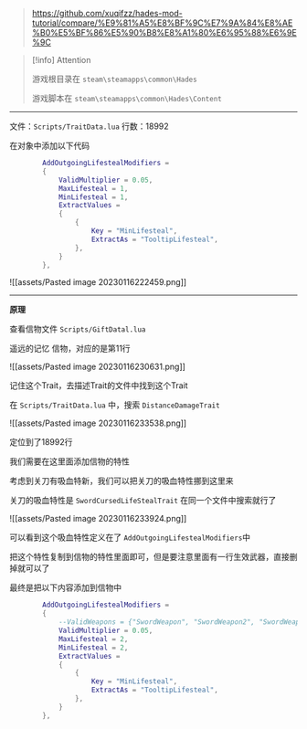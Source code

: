 
> https://github.com/xuqifzz/hades-mod-tutorial/compare/%E9%81%A5%E8%BF%9C%E7%9A%84%E8%AE%B0%E5%BF%86%E5%90%B8%E8%A1%80%E6%95%88%E6%9E%9C

> [!info] Attention
> 
> 游戏根目录在 `steam\steamapps\common\Hades`
> 
> 游戏脚本在 `steam\steamapps\common\Hades\Content`

---

文件：`Scripts/TraitData.lua`
行数：18992

在对象中添加以下代码

```lua
		AddOutgoingLifestealModifiers =
		{
			ValidMultiplier = 0.05,
			MaxLifesteal = 1,
			MinLifesteal = 1,
			ExtractValues =
			{
				{
					Key = "MinLifesteal",
					ExtractAs = "TooltipLifesteal",
				},
			}
		},
```

![[assets/Pasted image 20230116222459.png]]

---

**原理**

查看信物文件 `Scripts/GiftDatal.lua`

遥远的记忆 信物，对应的是第11行

![[assets/Pasted image 20230116230631.png]]

记住这个Trait，去描述Trait的文件中找到这个Trait

在 `Scripts/TraitData.lua` 中，搜索 `DistanceDamageTrait`

![[assets/Pasted image 20230116233538.png]]

定位到了18992行

我们需要在这里面添加信物的特性

考虑到关刀有吸血特新，我们可以把关刀的吸血特性挪到这里来

关刀的吸血特性是 `SwordCursedLifeStealTrait` 在同一个文件中搜索就行了

![[assets/Pasted image 20230116233924.png]]

可以看到这个吸血特性定义在了 `AddOutgoingLifestealModifiers`中

把这个特性复制到信物的特性里面即可，但是要注意里面有一行生效武器，直接删掉就可以了

最终是把以下内容添加到信物中

```lua
		AddOutgoingLifestealModifiers =
		{
			--ValidWeapons = {"SwordWeapon", "SwordWeapon2", "SwordWeapon3" },
			ValidMultiplier = 0.05,
			MaxLifesteal = 2,
			MinLifesteal = 2,
			ExtractValues =
			{
				{
					Key = "MinLifesteal",
					ExtractAs = "TooltipLifesteal",
				},
			}
		},
```